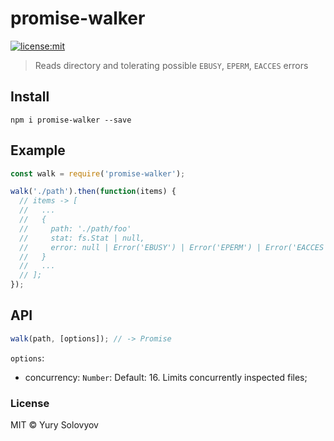 # promise-walker

[![license:mit](https://img.shields.io/badge/license-mit-blue.svg)](https://opensource.org/licenses/MIT)

> Reads directory and tolerating possible `EBUSY`, `EPERM`, `EACCES` errors

## Install
```
npm i promise-walker --save
```

## Example

```js
const walk = require('promise-walker');

walk('./path').then(function(items) {
  // items -> [
  //   ...
  //   {
  //     path: './path/foo'
  //     stat: fs.Stat | null,
  //     error: null | Error('EBUSY') | Error('EPERM') | Error('EACCES')
  //   }
  //   ...
  // ];
});
```

## API

```js
walk(path, [options]); // -> Promise
```
`options`:
  - concurrency: `Number`: Default: 16. Limits concurrently inspected files;

### License

MIT © Yury Solovyov
